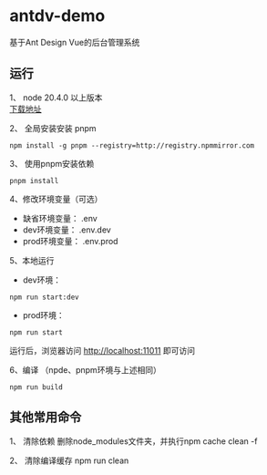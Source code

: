 # antdv-demo
基于Ant Design Vue的后台管理系统


## 运行
1、 node 20.4.0 以上版本  
[下载地址](https://nodejs.org/)

2、 全局安装安装 pnpm
```
npm install -g pnpm --registry=http://registry.npmmirror.com
```

3、 使用pnpm安装依赖
```
pnpm install
```

4、修改环境变量（可选）  
* 缺省环境变量： .env
* dev环境变量： .env.dev
* prod环境变量： .env.prod

5、本地运行
* dev环境：  
```
npm run start:dev
```
* prod环境：  
```
npm run start
```

运行后，浏览器访问 [http://localhost:11011](http://localhost:11011/#/) 即可访问  

6、编译
（npde、pnpm环境与上述相同）
```
npm run build
```

## 其他常用命令
1、 清除依赖
删除node_modules文件夹，并执行npm cache clean -f

2、 清除编译缓存
npm run clean
